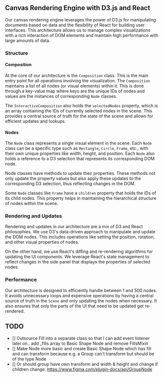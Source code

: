 ## Canvas Rendering Engine with D3.js and React

Our canvas rendering engine leverages the power of D3.js for manipulating documents based on data and the flexibility of React for building user interfaces. This architecture allows us to manage complex visualizations with a rich interaction of DOM elements and maintain high performance with large amounts of data.

### Structure

#### Composition

At the core of our architecture is the `Composition` class. This is the main entry point for all operations involving the visualization. The `Composition` maintains a list of all nodes (or visual elements) within it. This is done through a key-value map where keys are the unique IDs of nodes and values are the instances of corresponding `Node` classes. 

The `InteractiveComposition` also holds the `selectedNodes` property, which is an array containing the IDs of currently selected nodes in the scene. This provides a central source of truth for the state of the scene and allows for efficient updates and lookups.

#### Nodes

The `Node` class represents a single visual element in the scene. Each `Node` class can be a specific type such as `Rectangle`, `Circle`, `Frame`, etc., with their own unique properties like width, height, and position. Each `Node` also holds a reference to a D3 selection that represents its corresponding DOM node.

Node classes have methods to update their properties. These methods not only update the property values but also apply these updates to the corresponding D3 selection, thus reflecting changes in the DOM. 

Some `Node` classes like `Frame` have a `children` property that holds the IDs of its child nodes. This property helps in maintaining the hierarchical structure of nodes within the scene.

### Rendering and Updates

Rendering and updates in our architecture are a mix of D3 and React philosophies. We use D3's data-driven approach to manipulate and update the DOM nodes. This includes operations like setting the position, rotation, and other visual properties of nodes. 

On the other hand, we use React's diffing and re-rendering algorithms for updating the UI components. We leverage React's state management to reflect changes in the side panel that displays the properties of selected nodes. 

### Performance

Our architecture is designed to efficiently handle between 1 and 500 nodes. It avoids unnecessary loops and expensive operations by having a central source of truth in the `Scene` and only updating the nodes when necessary. It also ensures that only the parts of the UI that need to be updated get re-rendered.

## TODO
- [] Outsource Fill into a separate class so that I can add event listener later on.. add _fills array to Basic Shape Node and remove FillsMixin
- [] Make Node more basic and create Basic Shape Node which has fill and can transform because e.g. a Group can't transform but should be of the type Node
- [] Or should group have own transform and width & height and change if children change: https://www.figma.com/plugin-docs/api/GroupNode